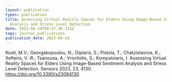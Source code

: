 ```yaml
---
layout: publication
types: publication
title: Assessing Virtual Reality Spaces for Elders Using Image-Based Sentiment
  Analysis and Stress Level Detection
date: 2023-04-24T08:57:30.315Z
tags: journal_publications
publication_date: 2023-04-24
---
```

<!--StartFragment-->

Kosti, M.V.; Georgakopoulou, N.; Diplaris, S.; Pistola, T.; Chatzistavros, K.; Xefteris, V.-R.; Tsanousa, A.; Vrochidis, S.; Kompatsiaris, I. Assessing Virtual Reality Spaces for Elders Using Image-Based Sentiment Analysis and Stress Level Detection. Sensors 2023, 23, 4130. <https://doi.org/10.3390/s23084130>

<!--EndFragment-->
